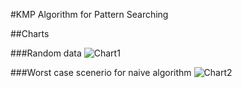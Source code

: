 #KMP Algorithm for Pattern Searching

##Charts

###Random data
![Chart1](stringChart_chart.png)

###Worst case scenerio for naive algorithm 
![Chart2](stringChart_chart2.png)